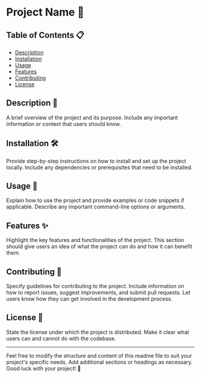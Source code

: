 
# Project Name 🚀

## Table of Contents 📋

- [Description](#description)
- [Installation](#installation)
- [Usage](#usage)
- [Features](#features)
- [Contributing](#contributing)
- [License](#license)

## Description 📄

A brief overview of the project and its purpose. Include any important information or context that users should know.

## Installation 🛠️

Provide step-by-step instructions on how to install and set up the project locally. Include any dependencies or prerequisites that need to be installed.

## Usage 🚀

Explain how to use the project and provide examples or code snippets if applicable. Describe any important command-line options or arguments.

## Features ✨

Highlight the key features and functionalities of the project. This section should give users an idea of what the project can do and how it can benefit them.

## Contributing 👥

Specify guidelines for contributing to the project. Include information on how to report issues, suggest improvements, and submit pull requests. Let users know how they can get involved in the development process.

## License 📝

State the license under which the project is distributed. Make it clear what users can and cannot do with the codebase.

---

Feel free to modify the structure and content of this readme file to suit your project's specific needs. Add additional sections or headings as necessary. Good luck with your project! 🎉
